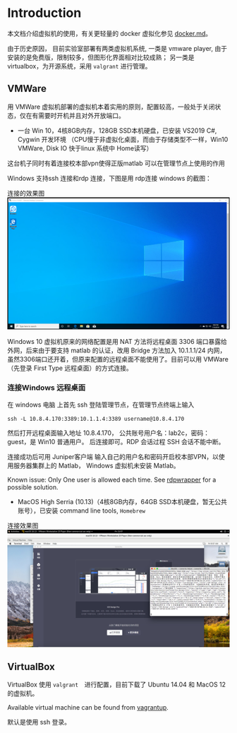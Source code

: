 # Introduction

本文档介绍虚拟机的使用，有关更轻量的 docker 虚拟化参见 [docker.md](./docker.md)。

由于历史原因，
目前实验室部署有两类虚拟机系统, 一类是 vmware player, 由于安装的是免费版，限制较多，但图形化界面相对比较成熟；
另一类是 virtualbox，为开源系统，采用 `valgrant` 进行管理。

## VMWare
用 VMWare 虚拟机部署的虚拟机本着实用的原则，配置较高，一般处于关闭状态，仅在有需要时开机并且对外开放端口。
* 一台 Win 10，4核8GB内存，128GB SSD本机硬盘，已安装 VS2019 C#, Cygwin 开发环境
（CPU慢于非虚拟化桌面，而由于存储类型不一样，Win10 VMWare, Disk IO 快于linux 系统中 Home读写）

这台机子同时有着连接校本部vpn使得正版matlab 可以在管理节点上使用的作用

Windows 支持ssh 连接和rdp 连接，下图是用 rdp连接 windows 的截图：

连接的效果图
![](./screenshot2.png)

Windows 10 虚拟机原来的网络配置是用 NAT 方法将远程桌面 3306 端口暴露给外网，后来由于要支持 matlab 的认证，改用 Bridge 方法加入 10.1.1.1/24 内网，虽然3306端口还开着，但原来配置的远程桌面不能使用了。目前可以用 VMWare （先登录 First Type 远程桌面）的方式连接。

### 连接Windows 远程桌面
在 windows  电脑 上首先 ssh 登陆管理节点，在管理节点终端上输入
```shell
ssh -L 10.8.4.170:3389:10.1.1.4:3389 username@10.8.4.170
```
然后打开远程桌面输入地址 10.8.4.170， 公共账号用户名：lab2c，密码：guest，是 Win10 普通用户。
后连接即可。RDP 会话过程 SSH 会话不能中断。

连接成功后可用 Juniper客户端 输入自己的用户名和密码开启校本部VPN，以使用服务器集群上的 Matlab， Windows 虚拟机未安装 Matlab。

Known issue: Only One user is allowed each time. See [rdpwrapper](https://github.com/stascorp/rdpwrap) for a possible solution.

* MacOS High Serria (10.13)（4核8GB内存，64GB SSD本机硬盘，暂无公共账号），已安装 command line tools, `Homebrew`

连接效果图
![](./mac_screenshot3.png)

## VirtualBox

VirtualBox 使用 `valgrant`　进行配置，目前下载了 Ubuntu 14.04 和 MacOS 12 的虚拟机。

Available virtual machine can be found from [vagrantup](https://app.vagrantup.com).

默认是使用 ssh 登录。



